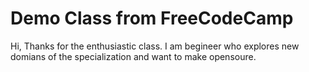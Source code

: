 # Demo Class from FreeCodeCamp


Hi, Thanks for the enthusiastic class. 
I am begineer who explores new domians of the specialization and want to make opensoure.
